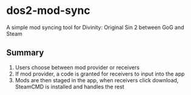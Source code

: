 # dos2-mod-sync
A simple mod syncing tool for Divinity: Original Sin 2 between GoG and Steam

## Summary
1. Users choose between mod provider or receivers
2. If mod provider, a code is granted for receivers to input into the app
3. Mods are then staged in the app, when receivers click download, SteamCMD is installed and handles the rest
